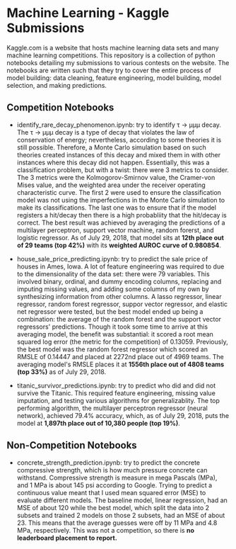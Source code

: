 # Machine Learning - Kaggle Submissions
Kaggle.com is a website that hosts machine learning data sets and many machine learning competitions. This repository is a collection of python notebooks detailing my submissions to various contests on the website. The notebooks are written such that they try to cover the entire process of model building: data cleaning, feature engineering, model building, model selection, and making predictions. 

## Competition Notebooks
+ identify_rare_decay_phenomenon.ipynb: try to identify τ → μμμ decay. The τ → μμμ decay is a type of decay that violates the law of conservation of energy; nevertheless, according to some theories it is still possible. Therefore, a Monte Carlo simulation based on such theories created instances of this decay and mixed them in with other instances where this decay did not happen. Essentially, this was a classification problem, but with a twist: there were 3 metrics to consider. The 3 metrics were the Kolmogorov-Smirnov value, the Cramer-von Mises value, and the weighted area under the receiver operating characteristic curve. The first 2 were used to ensure the classification model was not using the imperfections in the Monte Carlo simulation to make its classifications. The last one was to ensure that if the model registers a hit/decay then there is a high probabliity that the hit/decay is correct. The best result was achieved by averaging the predictions of a multilayer perceptron, support vector machine, random forerst, and logistic regressor. As of July 29, 2018, that model sits at **12th place out of 29 teams (top 42%)** with its **weighted AUROC curve of 0.980854**.

+ house_sale_price_predicting.ipynb: try to predict the sale price of houses in Ames, Iowa. A lot of feature engineering was required to due to the dimensionality of the data set: there were 79 variables. This involved binary, ordinal, and dummy encoding columns, replacing and imputing missing values, and adding some columns of my own by synthesizing information from other columns. A lasso regressor, linear regressor, random forest regressor, suppor vector regressor, and elastic net regressor were tested, but the best model ended up being a combination: the average of the random forest and the support vector regressors' predictions. Though it took some time to arrive at this averaging model, the benefit was substantial: it scored a root mean squared log error (the metric for the competition) of 0.13059. Previously, the best model was the random forest regressor which scored an RMSLE of 0.14447 and placed at 2272nd  place out of 4969 teams. The averaging model's RMSLE places it at **1556th place out of 4808 teams (top 33%)** as of July 29, 2018.

+ titanic_survivor_predictions.ipynb: try to predict who did and did not survive the Titanic. This required feature engineering, missing value imputation, and testing various algorithms for generalizablity. The top performing algorithm, the multilayer perceptron regressor (neural network), achieved 79.4% accuracy, which, as of July 29, 2018, puts the model at **1,897th place out of 10,380 people (top 19%)**. 


## Non-Competition Notebooks
+ concrete_strength_prediction.ipynb: try to predict the concrete compressive strength, which is how much pressure concrete can withstand. Compressive strength is measure in mega Pascals (MPa), and 1 MPa is about 145 psi according to Google. Trying to predict a continuous value meant that I used mean squared error (MSE) to evaluate different models. The baseline model, linear regression, had an MSE of about 120 while the best model, which split the data into 2 subsets and trained 2 models on those 2 subsets, had an MSE of about 23. This means that the average guesses were off by 11 MPa and 4.8 MPa, respectively. This was not a competition, so there is **no leaderboard placement to report.**
